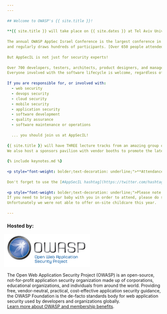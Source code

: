 ```yaml
---
---

## Welcome to OWASP's {{ site.title }}! 

**{{ site.title }} will take place on {{ site.dates }} at Tel Aviv University, in central Tel Aviv.**

The annual OWASP AppSec Israel Conference is the largest conference in Israel for application security,  
and regularly draws hundreds of participants. [Over 650 people attended last year](https://2017.appsecil.org)! 

But AppSecIL is not just for security experts!

Over 700 developers, testers, architects, product designers, and managers will attend this year.  
Everyone involved with the software lifecycle is welcome, regardless of type of software, website, mobile app, or any other type of application.

If you are responsible for, or involved with:
  - web security
  - devops security
  - cloud security
  - mobile security
  - application security
  - software development
  - quality assurance
  - software maintenance or operations  

  ... you should join us at AppSecIL!

{{ site.title }} will have THREE lecture tracks from an amazing group of speakers, some hands-on workshops, and additional activities such as a Capture the Flag competition.   
We also host a sponsors pavilion with vendor booths to promote the latest advances in security technology relevant to application security and developers.   

{% include keynotes.md %}

<p style="font-weight: bolder;text-decoration: underline;">**Attendance is free, but [registration is required](Register)!**</p>

Don't forget to use the [#AppSecIL hashtag](https://twitter.com/hashtag/AppSecIL) on social media!     

<p style="font-weight: bolder;text-decoration: underline;">Please note that AppSecIL is family friendly!</p>
If you need to bring your baby with you in order to attend, please do so! We only request that you be sensitive to others close to you, if your child needs to make noise.    
Unfortunately we were not able to offer on-site childcare this year.   

---
```


### Hosted by:  

<a href="https://owasp.org">
  <img src="assets/img/owasp_logo.jpg" style="width:20em; margin-left:-0.75em;">
</a>   

The Open Web Application Security Project (OWASP) is an open-source, not-for-profit application security organization made up of corporations, educational organizations, and individuals from around the world. 
Providing free, vendor-neutral, practical, cost-effective application security guidance, the OWASP Foundation is the de-facto standards body for web application security used by developers and organizations globally.   
[Learn more about OWASP and membership benefits](https://www.owasp.org/index.php/Membership).  
